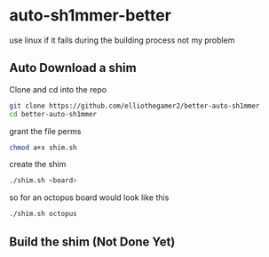 # auto-sh1mmer-better

use linux if it fails during the building process not my problem

## Auto Download a shim 
  Clone and cd into the repo
  ```bash
  git clone https://github.com/elliothegamer2/better-auto-sh1mmer
  cd better-auto-sh1mmer
  ```
  grant the file perms
  ```bash
  chmod a+x shim.sh
  ```
  create the shim
  ```bash
  ./shim.sh <board>
  ```
  so for an octopus board would look like this
  
  ```bash
  ./shim.sh octopus
  ```
## Build the shim (Not Done Yet)
